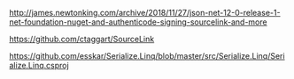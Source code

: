 http://james.newtonking.com/archive/2018/11/27/json-net-12-0-release-1-net-foundation-nuget-and-authenticode-signing-sourcelink-and-more

https://github.com/ctaggart/SourceLink

https://github.com/esskar/Serialize.Linq/blob/master/src/Serialize.Linq/Serialize.Linq.csproj
